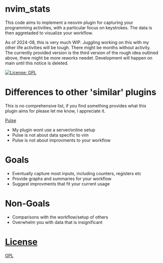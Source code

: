 # nvim_stats

This code aims to implement a neovim plugin for capturing your programming activities,
with a particular focus on keystrokes.
The data is then aggretaded to visualize your workflow.

As of 2024-08, this is very much WIP. Juggling working on this with my other life activities
will be tough. There might be months without activity. The currently provided version
is the third version of the rough idea outlined above, there might be more reworks needet.
Development will happen on main until this notice is deleted.

[![License: GPL](https://img.shields.io/badge/License-GPL-brightgreen.svg)](https://opensource.org/license/gpl-3-0/)


# Differences to other 'similar' plugins
This is no comprehensive list, if you find something provides what this plugin aims for
please let me know, I appreciate it.

[Pulse](https://github.com/creativecreature/pulse)
- My plugin wont use a server/online setup
- Pulse is not about data specific to vim
- Pulse is not about improvments to your workflow


# Goals
- Eventually capture most inputs, including counters, registers etc
- Provide graphs and summaries for your workflow
- Suggest improvments that fit your current usage

# Non-Goals
- Comparisons with the workflow/setup of others
- Overwhelm you with data that is insignificant

# [License](/LICENSE)
[GPL](LICENSE)

